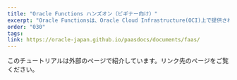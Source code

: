 ```yaml
---
title: "Oracle Functions ハンズオン（ビギナー向け）"
excerpt: "Oracle Functionsは、Oracle Cloud Infrastructure(OCI)上で提供されるマネージドFaaS(Function as a Service)サービスです。こちらのハンズオンでは、Oracle Functionsを動かしながら、FaaSおよびOracle Functionsの特徴や使い方を学んでいただけるコンテンツになっています。まずはリンク先のビギナー向けチュートリアルからはじめてみてください。"
order: "030"
tags:
link: https://oracle-japan.github.io/paasdocs/documents/faas/
---
```

このチュートリアルは外部のページで紹介しています。リンク先のページをご覧ください。